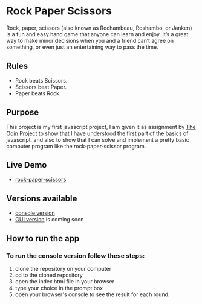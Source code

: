 # Rock Paper Scissors
Rock, paper, scissors (also known as Rochambeau, Roshambo, or Janken) is a fun and easy hand game that anyone can learn and enjoy. It’s a great way to make minor decisions when you and a friend can’t agree on something, or even just an entertaining way to pass the time.

## Rules
- Rock beats Scissors.
- Scissors beat Paper.
- Paper beats Rock.

## Purpose
This project is my first javascript project, I am given it as assignment by [The Odin Project](https://www.theodinproject.com/) to show that I have understood the first part of the basics of javascript, and also to show that I can solve and implement a pretty basic computer program like the rock-paper-scissor program.

## Live Demo
- [rock-paper-scissors](https://carljean.github.io/rock-paper-scissors/)

## Versions available
- [console version](https://carljean.github.io/rock-paper-scissors/)
- [GUI version](#) is coming soon

## How to run the app

### To run the console version follow these steps:
1. clone the repository on your computer
2. cd to the cloned repository
3. open the index.html file in your browser
4. type your choice in the prompt box
5. open your browser's console to see the result for each round.